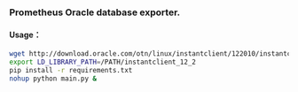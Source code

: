 ### Prometheus Oracle database exporter.

#### Usage：  
```bash
wget http://download.oracle.com/otn/linux/instantclient/122010/instantclient-basic-linux.x64-12.2.0.1.0.zip  
export LD_LIBRARY_PATH=/PATH/instantclient_12_2  
pip install -r requirements.txt  
nohup python main.py &  
```

